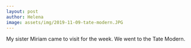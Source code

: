 ```yaml
---
layout: post
author: Helena
image: assets/img/2019-11-09-tate-modern.JPG
---
```


My sister Miriam came to visit for the week. We went to the Tate Modern.
